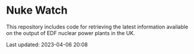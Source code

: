 # Nuke Watch

This repository includes code for retrieving the latest information available on the output of EDF nuclear power plants in the UK.

Last updated: 2023-04-06 20:08
